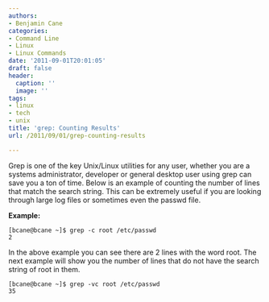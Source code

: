 ```yaml
---
authors:
- Benjamin Cane
categories:
- Command Line
- Linux
- Linux Commands
date: '2011-09-01T20:01:05'
draft: false
header:
  caption: ''
  image: ''
tags:
- linux
- tech
- unix
title: 'grep: Counting Results'
url: /2011/09/01/grep-counting-results

---
```


Grep is one of the key Unix/Linux utilities for any user, whether  you are a systems administrator, developer or general desktop user using  grep can save you a ton of time. Below is an example of counting the  number of lines that match the search string. This can be extremely  useful if you are looking through large log files or sometimes even the  passwd file.

**Example:**

    [bcane@bcane ~]$ grep -c root /etc/passwd  
    2

In  the above example you can see there are 2 lines with the word root. The  next example will show you the number of lines that do not have the  search string of root in them.

    [bcane@bcane ~]$ grep -vc root /etc/passwd  
    35

